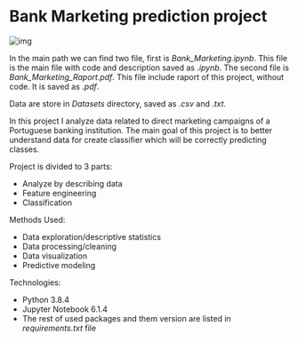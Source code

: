 # Bank Marketing prediction project
![img](C:\Users\patry\Desktop)

In the main path we can find two file, first is *Bank_Marketing.ipynb*. This file is the main file with code and description saved as *.ipynb*. The second file is *Bank_Marketing_Raport.pdf*. This file include raport of this project, without code. It is saved as *.pdf*.

Data are store in *Datasets* directory, saved as *.csv* and *.txt*.

In this project I analyze data related to direct marketing campaigns of a Portuguese banking institution. The main goal of this project is to better understand data for create classifier which will be correctly predicting classes.

Project is divided to 3 parts:
- Analyze by describing data
- Feature engineering
- Classification

Methods Used:

- Data exploration/descriptive statistics
- Data processing/cleaning
- Data visualization
- Predictive modeling

Technologies:

- Python 3.8.4
- Jupyter Notebook 6.1.4
- The rest of used packages and them version are listed in *requirements.txt* file 
